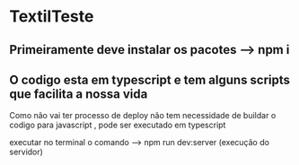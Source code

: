 # TextilTeste



## Primeiramente deve instalar os pacotes --> npm i

## O codigo esta em typescript e tem alguns scripts que facilita a nossa vida

Como não vai ter processo de deploy não tem necessidade de buildar o codigo para javascript , pode ser executado em typescript

executar no terminal o comando --> npm run dev:server (execução do servidor)

